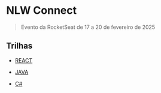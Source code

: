 # NLW Connect

> Evento da RocketSeat de 17 a 20 de fevereiro de 2025

## Trilhas

- [REACT](/react/)

- [JAVA](/java/)

- [C#](/csharp/)
